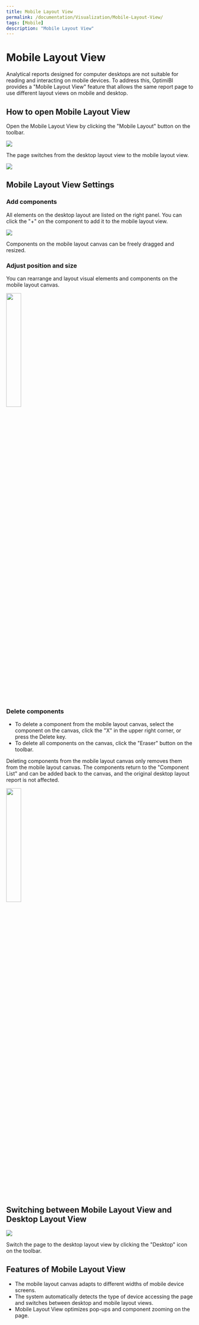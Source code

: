 ```yaml
---
title: Mobile Layout View
permalink: /documentation/Visualization/Mobile-Layout-View/
tags: [Mobile]
description: "Mobile Layout View"
---
```

# Mobile Layout View

Analytical reports designed for computer desktops are not suitable for reading and interacting on mobile devices. To address this, OptimiBI provides a "Mobile Layout View" feature that allows the same report page to use different layout views on mobile and desktop.

## How to open Mobile Layout View

Open the Mobile Layout View by clicking the "Mobile Layout" button on the toolbar.


<div align="left"><img src="./../images/1739710021486.png" /></div>


The page switches from the desktop layout view to the mobile layout view.

<div align="left"><img src="./../images/1739710062216.png" /></div>

## Mobile Layout View Settings

### Add components

All elements on the desktop layout are listed on the right panel. You can click the "+" on the component to add it to the mobile layout view.

<div align="left"><img src="./../images/1739710309420.png" /></div>


Components on the mobile layout canvas can be freely dragged and resized.

### Adjust position and size

You can rearrange and layout visual elements and components on the mobile layout canvas.

<div align="left"><img src="./../images/o82ue-p6rs6.gif" width="28%"/></div>


### Delete components

  - To delete a component from the mobile layout canvas, select the component on the canvas, click the "X" in the upper right corner, or press the Delete key.
  - To delete all components on the canvas, click the "Eraser" button on the toolbar.

  Deleting components from the mobile layout canvas only removes them from the mobile layout canvas. The components return to the "Component List" and can be added back to the canvas, and the original desktop layout report is not affected.

<div align="left"><img src="./../images/1739710535269.png" width="28%"/></div>

## Switching between Mobile Layout View and Desktop Layout View

<div align="left"><img src="./../images/1739710579221.png" /></div>

Switch the page to the desktop layout view by clicking the "Desktop" icon on the toolbar.

## Features of Mobile Layout View

  - The mobile layout canvas adapts to different widths of mobile device screens.
  - The system automatically detects the type of device accessing the page and switches between desktop and mobile layout views.
  - Mobile Layout View optimizes pop-ups and component zooming on the page.